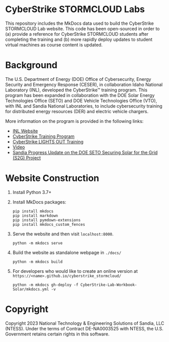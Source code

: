 # CyberStrike STORMCLOUD Labs
This repository includes the MkDocs data used to build the CyberStrike STORMCLOUD Lab website.  This code has been open-sourced in order to (a) provide a reference for CyberStrike STORMCLOUD students after completing the training and (b) more rapidly deploy updates to student virtual machines as course content is updated. 

# Background
The U.S. Department of Energy (DOE) Office of Cybersecurity, Energy Security and Emergency Response (CESER), in collaboration Idaho National Laboratory (INL), developed the CyberStrike™ training program.  This program has been expanded in collaboration with the DOE Solar Energy Technologies Office (SETO) and DOE Vehicle Technologies Office (VTO), with INL and Sandia National Laboratories, to include cybersecurity training for distributed energy resources (DER) and electric vehicle chargers. 

More information on the program is provided in the following links: 
* [INL Website](https://inl.gov/cyberstrike/)
* [CyberStrike Training Program](https://inl.gov/wp-content/uploads/2022/09/22-50524_CyberstrikeOVERVIEW_r3.pdf)
* [CyberStrike LIGHTS OUT Training](https://inl.gov/wp-content/uploads/2023/01/22-50524_CyberstrikeLIGHTSOUT_r2.pdf)
* [Video](https://www.youtube.com/watch?v=ZvMf5eHg89s)
* [Sandia Progress Update on the DOE SETO Securing Solar for the Grid (S2G) Project](https://www.researchgate.net/publication/368599978_Securing_Solar_for_the_Grid_S2G_-_Progress_Update)

# Website Construction 

1. Install Python 3.7+ 

2. Install MkDocs packages: 

	```
	pip install mkdocs
	pip install markdown
	pip install pymdown-extensions
	pip install mkdocs_custom_fences
	```
	
3. Serve the website and then visit `localhost:8000`.

	`python -m mkdocs serve` 

4. Build the website as standalone webpage in `./docs/`

	`python -m mkdocs build`

5. For developers who would like to create an online version at `https://<name>.github.io/cyberstrike_stormcloud/`

	`python -m mkdocs gh-deploy -f CyberStrike-Lab-Workbook-Solar/mkdocs.yml -v`

# Copyright

Copyright 2023 National Technology & Engineering Solutions of Sandia, LLC (NTESS). Under the terms of Contract DE-NA0003525 with NTESS, the U.S. Government retains certain rights in this software.
